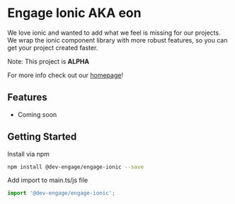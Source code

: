 # Engage Ionic AKA eon

We love ionic and wanted to add what we feel is missing for our projects. 
We wrap the ionic component library with more robust features, so you can get 
your project created faster. 

Note: This project is **ALPHA**

For more info check out our [homepage](https://devengage.io/eon)!

## Features

* Coming soon

## Getting Started

Install via npm

```bash
npm install @dev-engage/engage-ionic --save
```
Add import to main.ts/js file

```js
import '@dev-engage/engage-ionic';
```
